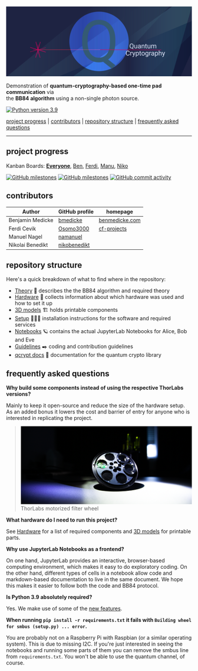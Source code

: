 ![quantum cryptography logo](media/logo.svg)

Demonstration of **quantum-cryptography-based one-time pad communication** via<br>the **BB84 algorithm** using a non-single photon source.

[![Python version 3.9](https://img.shields.io/badge/python-v3.9-brightgreen)](https://docs.python.org/3/whatsnew/3.9.html)

[project progress](#project-progress) | [contributors](#contributors) | [repository structure](#repository-structure) | [frequently asked questions](#frequently-asked-questions)

---

## project progress

Kanban Boards:  [**Everyone**](https://github.com/bmedicke/quantum_cryptography/projects/1?fullscreen=true), [Ben](https://github.com/bmedicke/quantum_cryptography/projects/1?fullscreen=true&card_filter_query=assignee%3Abmedicke), [Ferdi](https://github.com/bmedicke/quantum_cryptography/projects/1?fullscreen=true&card_filter_query=assignee%3Aosomo3000), [Manu](https://github.com/bmedicke/quantum_cryptography/projects/1?fullscreen=true&card_filter_query=assignee%3Anamanuel), [Niko](https://github.com/bmedicke/quantum_cryptography/projects/1?fullscreen=true&card_filter_query=assignee%3Anikobenedikt)

[![GitHub milestones](https://img.shields.io/github/milestones/open/bmedicke/quantum_cryptography)](https://github.com/bmedicke/quantum_cryptography/milestones?state=open)
[![GitHub milestones](https://img.shields.io/github/milestones/closed/bmedicke/quantum_cryptography)](https://github.com/bmedicke/quantum_cryptography/milestones?state=closed)
[![GitHub commit activity](https://img.shields.io/github/commit-activity/w/bmedicke/quantum_cryptography)](https://github.com/bmedicke/quantum_cryptography/graphs/contributors)

## contributors

| Author           | GitHub profile                                  | homepage                                 |
|------------------|-------------------------------------------------|------------------------------------------|
| Benjamin Medicke | [bmedicke](https://github.com/bmedicke)         | [benmedicke.com](https://benmedicke.com) |
| Ferdi Cevik      | [Osomo3000](https://github.com/Osomo3000)       | [cf-projects](http://cf-projects.net/)   |
| Manuel Nagel     | [namanuel](https://github.com/namanuel)         |                                          |
| Nikolai Benedikt | [nikobenedikt](https://github.com/nikobenedikt) |                                          |

## repository structure

Here's a quick breakdown of what to find where in the repository:

* [Theory](markdown/theory.md) 💭 describes the the BB84 algorithm and required theory
* [Hardware](markdown/hardware.md) 🔭 collects information about which hardware was used and how to set it up
* [3D models](3d-models) 🏗️ holds printable components
* [Setup](markdown/setup.md) 🧑🏻‍💻 installation instructions for the software and required services
* [Notebooks](notebooks) 🪐 contains the actual JupyterLab Notebooks for Alice, Bob and Eve
* [Guidelines](markdown/guidelines.md) ✒️  coding and contribution guidelines
* [qcrypt docs](https://bmedicke.github.io/quantum_cryptography) 📜 documentation for the quantum crypto library

## frequently asked questions

**Why build some components instead of using the respective ThorLabs versions?**

Mainly to keep it open-source and reduce the size of the hardware setup. As an added bonus it lowers the cost and barrier of entry for anyone who is interested in replicating the project.

> ![filter wheel from ThorLabs](media/banner-filter-wheel.png)
> ThorLabs motorized filter wheel

**What hardware do I need to run this project?**

See [Hardware](markdown/hardware.md) for a list of required components and [3D models](3d-models) for printable parts.

**Why use JupyterLab Notebooks as a frontend?**

On one hand, JupyterLab provides an interactive, browser-based computing environment, which makes it easy to do exploratory coding.
On the other hand, different types of cells in a notebook allow code and markdown-based documentation to live in the same document.
We hope this makes it easier to follow both the code and BB84 protocol.

**Is Python 3.9 absolutely required?**

Yes. We make use of some of the [new features](https://docs.python.org/3/whatsnew/3.9.html).

**When running `pip install -r requirements.txt` it fails with `Building wheel for smbus (setup.py) ... error`.**

You are probably not on a Raspberry Pi with Raspbian (or a similar operating system). This is due to missing I2C. If you're just interested in seeing the notebooks and running some parts of them you can remove the smbus line from `requirements.txt`. You won't be able to use the quantum channel, of course.
